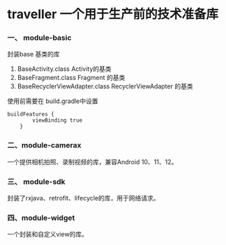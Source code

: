 # traveller 一个用于生产前的技术准备库

### 一、 module-basic
封装base 基类的库
1. BaseActivity.class  Activity的基类
2. BaseFragment.class Fragment 的基类
3. BaseRecyclerViewAdapter.class  RecyclerViewAdapter  的基类
  
  使用前需要在 build.gradle中设置 
```
buildFeatures {
        viewBinding true
    }
```

### 二、module-camerax
一个提供相机拍照、录制视频的库，兼容Android 10、11、12。

### 三、 module-sdk 
封装了rxjava、retrofit、lifecycle的库，用于网络请求。

### 四、module-widget
一个封装和自定义view的库。

